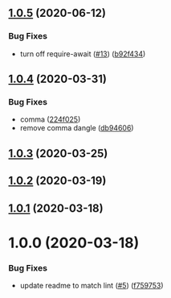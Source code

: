 ## [1.0.5](https://github.com/pagerinc/eslint-config/compare/v1.0.4...v1.0.5) (2020-06-12)


### Bug Fixes

* turn off require-await ([#13](https://github.com/pagerinc/eslint-config/issues/13)) ([b92f434](https://github.com/pagerinc/eslint-config/commit/b92f434737cfa9bf7ba57b6a148761a4d707a2ce))

## [1.0.4](https://github.com/pagerinc/eslint-config/compare/v1.0.3...v1.0.4) (2020-03-31)


### Bug Fixes

* comma ([224f025](https://github.com/pagerinc/eslint-config/commit/224f025740b550e4625c325ffda3a37c1e372421))
* remove comma dangle ([db94606](https://github.com/pagerinc/eslint-config/commit/db94606c6503f587d5cd89b47ab4d4abcc97904a))

## [1.0.3](https://github.com/pagerinc/eslint-config/compare/v1.0.2...v1.0.3) (2020-03-25)

## [1.0.2](https://github.com/pagerinc/eslint-config/compare/v1.0.1...v1.0.2) (2020-03-19)

## [1.0.1](https://github.com/pagerinc/eslint-config/compare/v1.0.0...v1.0.1) (2020-03-18)

# 1.0.0 (2020-03-18)


### Bug Fixes

* update readme to match lint ([#5](https://github.com/pagerinc/eslint-config/issues/5)) ([f759753](https://github.com/pagerinc/eslint-config/commit/f75975332b17f999c4c59af976e737a9acc6982c))
